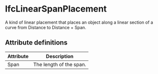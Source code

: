 IfcLinearSpanPlacement
======================
A kind of linear placement that places an object along a linear section of a
curve from Distance to Distance + Span.  


Attribute definitions
---------------------
| Attribute   | Description             |
|-------------|-------------------------|
| Span        | The length of the span. |

